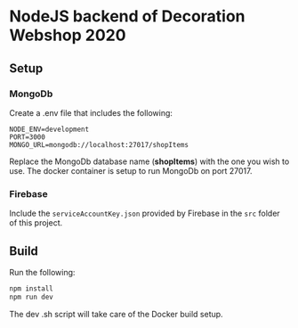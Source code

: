 # NodeJS backend of Decoration Webshop 2020

## Setup

### MongoDb

Create a .env file that includes the following:

```
NODE_ENV=development
PORT=3000
MONGO_URL=mongodb://localhost:27017/shopItems
```

Replace the MongoDb database name (__shopItems__) with the one you wish to use. The docker container is setup to run MongoDb on port 27017.


### Firebase

Include the `serviceAccountKey.json` provided by Firebase in the `src` folder of this project.

## Build

Run the following:

```sh
npm install
npm run dev
```

The dev .sh script will take care of the Docker build setup.